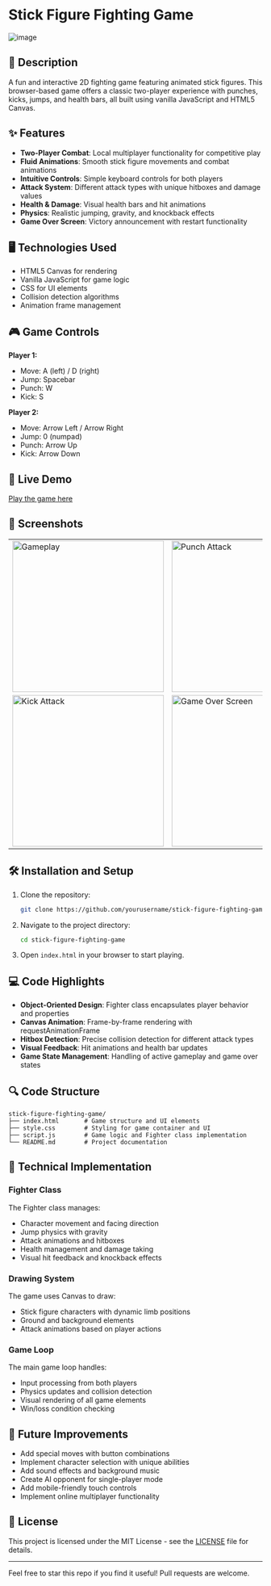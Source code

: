# Stick Figure Fighting Game

![image](https://github.com/user-attachments/assets/68cf6ea6-d5bf-4c21-ade7-4678024488ec)


## 📝 Description

A fun and interactive 2D fighting game featuring animated stick figures. This browser-based game offers a classic two-player experience with punches, kicks, jumps, and health bars, all built using vanilla JavaScript and HTML5 Canvas.

## ✨ Features

- **Two-Player Combat**: Local multiplayer functionality for competitive play
- **Fluid Animations**: Smooth stick figure movements and combat animations
- **Intuitive Controls**: Simple keyboard controls for both players
- **Attack System**: Different attack types with unique hitboxes and damage values
- **Health & Damage**: Visual health bars and hit animations
- **Physics**: Realistic jumping, gravity, and knockback effects
- **Game Over Screen**: Victory announcement with restart functionality

## 🖥️ Technologies Used

- HTML5 Canvas for rendering
- Vanilla JavaScript for game logic
- CSS for UI elements
- Collision detection algorithms
- Animation frame management

## 🎮 Game Controls

**Player 1:**
- Move: A (left) / D (right)
- Jump: Spacebar
- Punch: W
- Kick: S

**Player 2:**
- Move: Arrow Left / Arrow Right
- Jump: 0 (numpad)
- Punch: Arrow Up
- Kick: Arrow Down

## 🚀 Live Demo

[Play the game here](https://yourusername.github.io/stick-figure-fighting-game/)

## 📸 Screenshots

<table>
  <tr>
    <td><img src="https://github.com/yourusername/stick-figure-fighting-game/raw/main/screenshots/gameplay.png" alt="Gameplay" width="300"/></td>
    <td><img src="https://github.com/yourusername/stick-figure-fighting-game/raw/main/screenshots/punch.png" alt="Punch Attack" width="300"/></td>
  </tr>
  <tr>
    <td><img src="https://github.com/yourusername/stick-figure-fighting-game/raw/main/screenshots/kick.png" alt="Kick Attack" width="300"/></td>
    <td><img src="https://github.com/yourusername/stick-figure-fighting-game/raw/main/screenshots/gameover.png" alt="Game Over Screen" width="300"/></td>
  </tr>
</table>

## 🛠️ Installation and Setup

1. Clone the repository:
   ```bash
   git clone https://github.com/yourusername/stick-figure-fighting-game.git
   ```

2. Navigate to the project directory:
   ```bash
   cd stick-figure-fighting-game
   ```

3. Open `index.html` in your browser to start playing.

## 💻 Code Highlights

- **Object-Oriented Design**: Fighter class encapsulates player behavior and properties
- **Canvas Animation**: Frame-by-frame rendering with requestAnimationFrame
- **Hitbox Detection**: Precise collision detection for different attack types
- **Visual Feedback**: Hit animations and health bar updates
- **Game State Management**: Handling of active gameplay and game over states

## 🔍 Code Structure

```
stick-figure-fighting-game/
├── index.html       # Game structure and UI elements
├── style.css        # Styling for game container and UI
├── script.js        # Game logic and Fighter class implementation
└── README.md        # Project documentation
```

## 🧠 Technical Implementation

### Fighter Class

The Fighter class manages:
- Character movement and facing direction
- Jump physics with gravity
- Attack animations and hitboxes
- Health management and damage taking
- Visual hit feedback and knockback effects

### Drawing System

The game uses Canvas to draw:
- Stick figure characters with dynamic limb positions
- Ground and background elements
- Attack animations based on player actions

### Game Loop

The main game loop handles:
- Input processing from both players
- Physics updates and collision detection
- Visual rendering of all game elements
- Win/loss condition checking

## 🔄 Future Improvements

- Add special moves with button combinations
- Implement character selection with unique abilities
- Add sound effects and background music
- Create AI opponent for single-player mode
- Add mobile-friendly touch controls
- Implement online multiplayer functionality

## 📜 License

This project is licensed under the MIT License - see the [LICENSE](LICENSE) file for details.


---

Feel free to star this repo if you find it useful! Pull requests are welcome.